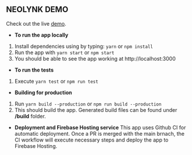 ## NEOLYNK DEMO
Check out the live [demo](https://neolynk-demo--pr3-develop-iqffldpu.web.app).

* **To run the app locally**
1. Install dependencies using by typing: `yarn` or `npm install`
2. Run the app with `yarn start` or `npm start`
3. You should be able to see the app working at http://localhost:3000

* **To run the tests**
1. Execute `yarn test` or `npm run test`

* **Building for production**
1. Run `yarn build --production` or `npm run build --production`
2. This should build the app. Generated build files can be found under __/build__ folder.

* **Deployment and Firebase Hosting service**
This app uses Github CI for automatic deployment. Once a PR is merged with the main brnach, the CI workflow will execute necessary steps and deploy the app to Firebase Hosting.